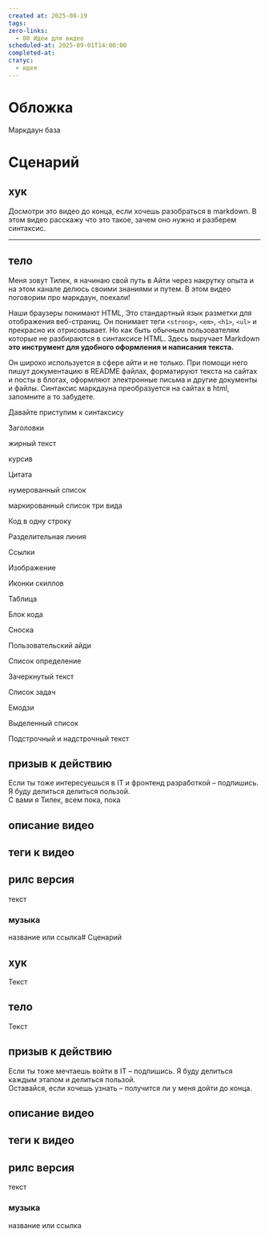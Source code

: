 ```yaml
---
created at: 2025-08-19
tags:
zero-links:
  - 00 Идеи для видео
scheduled-at: 2025-09-01T14:00:00
completed-at:
статус:
  - идея
---
```

# Обложка
Маркдаун база
# Сценарий

## хук
Досмотри это видео до конца, если хочешь разобраться в markdown. В этом видео расскажу что это такое, зачем оно нужно и разберем синтаксис. 

**************** 
## тело
Меня зовут Тилек, я начинаю свой путь в Айти через накрутку опыта и на этом канале делюсь своими знаниями и путем. В этом видео поговорим про маркдаун, поехали!

Наши браузеры понимают HTML, Это стандартный язык разметки для отображения веб-страниц. Он понимает теги `<strong>`, `<em>`, `<h1>`, `<ul>` и прекрасно их отрисовывает. Но как быть обычным пользователям которые не разбираются в синтаксисе HTML. Здесь выручает Markdown **это инструмент для удобного оформления и написания текста.**  

Он широко используется в сфере айти и не только. При помощи него пишут документацию в README файлах, форматируют текста на сайтах и посты в блогах, оформляют электронные письма и другие документы и файлы. Синтаксис маркдауна преобразуется на сайтах в html, запомните а то забудете.

Давайте приступим к синтаксису

Заголовки

жирный текст

курсив

Цитата

нумерованный список

маркированный список
три вида

Код в одну строку

Разделительная линия

Ссылки

Изображение

Иконки скиллов

Таблица

Блок кода

Сноска

Пользовательский айди

Список определение


Зачеркнутый текст

Список задач

Емодзи

Выделенный список

Подстрочный и надстрочный текст



## призыв к действию

Если ты тоже интересуешься в IT и фронтенд разработкой – подпишись. Я буду делиться делиться пользой.  
С вами я Тилек, всем пока, пока

## описание видео


## теги к видео

## рилс версия 

текст
### музыка
название или ссылка# Сценарий

## хук
Текст
## тело
Текст
## призыв к действию

Если ты тоже мечтаешь войти в IT – подпишись. Я буду делиться каждым этапом и делиться пользой.  
Оставайся, если хочешь узнать – получится ли у меня дойти до конца.

## описание видео


## теги к видео

## рилс версия 

текст
### музыка
название или ссылка
